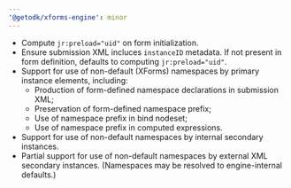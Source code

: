 ```yaml
---
'@getodk/xforms-engine': minor
---
```


- Compute `jr:preload="uid"` on form initialization.
- Ensure submission XML incluces `instanceID` metadata. If not present in form definition, defaults to computing `jr:preload="uid"`.
- Support for use of non-default (XForms) namespaces by primary instance elements, including:
  - Production of form-defined namespace declarations in submission XML;
  - Preservation of form-defined namespace prefix;
  - Use of namespace prefix in bind nodeset;
  - Use of namespace prefix in computed expressions.
- Support for use of non-default namespaces by internal secondary instances.
- Partial support for use of non-default namespaces by external XML secondary instances. (Namespaces may be resolved to engine-internal defaults.)
